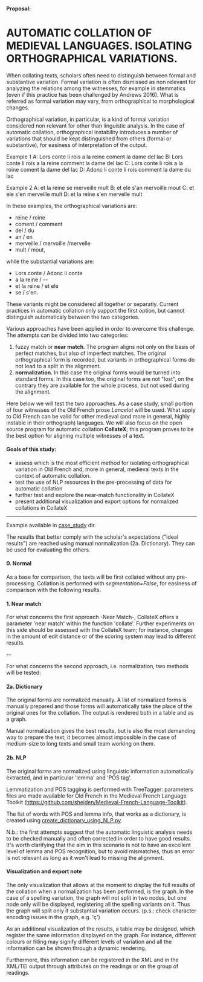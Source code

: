 
#### Proposal:

# AUTOMATIC COLLATION OF MEDIEVAL LANGUAGES. ISOLATING ORTHOGRAPHICAL VARIATIONS.


When collating texts, scholars often need to distinguish between formal and substantive variation. Formal variation is often dismissed as non relevant for analyzing the relations among the witnesses, for example in stemmatics (even if this practice has been challenged by Andrews 2016). What is referred as formal variation may vary, from orthographical to morphological changes.

Orthographical variation, in particular, is a kind of formal variation considered non relevant for other than linguistic analysis. In the case of automatic collation, orthographical instability introduces a number of variations that should be kept distinguished from others (formal or substantive), for easiness of interpretation of the output.

Example 1
A: Lors conte li rois a la reine coment la dame del lac
B: Lors conte li rois a la reine comment la dame del lac
C: Lors conte li rois a la roine coment la dame del lac
D: Adonc li conte li rois comment la dame du lac

Example 2
A: et la reine se merveille mult
B: et ele s'an mervoille mout
C: et ele s'en merveille mult
D: et la reine s'en mervelle mult

In these examples, the orthographical variations are:

- reine / roine
- coment / comment
- del / du
- an / en
- merveille / mervoille /mervelle
- mult / mout,

while the substantial variations are:

- Lors conte / Adonc li conte
- a la reine / --
- et la reine / et ele
- se / s'en.

These variants might be considered all together or separatly. Current practices in automatic collation only support the first option, but cannot distinguish automaticaly between the two categories.

Various approaches have been applied in order to overcome this challenge. The attempts can be divided into two categories:

1. fuzzy match or **near match**. The program aligns not only on the basis of perfect matches, but also of imperfect matches. The original orthographical form is recorded, but variants in orthographical forms do not lead to a split in the alignment.
2. **normalization**. In this case the original forms would be turned into standard forms. In this case too, the original forms are not "lost", on the contrary they are available for the whole process, but not used during the alignment.

Here below we will test the two approaches. As a case study, small portion of four witnesses of the Old French prose *Lancelot* will be used. What apply to Old French can be valid for other medieval (and more in general, highly instable in their orthograph) languages. We will also focus on the open source program for automatic collation **CollateX**; this program proves to be the best option for aligning multiple witnesses of a text.


#### Goals of this study:

- assess which is the most efficient method for isolating orthographical variation in Old French and, more in general, medieval texts in the context of automatic collation. 
- test the use of NLP resources in the pre-processing of data for automatic collation
- further test and explore the near-match functionality in CollateX
- present additional visualization and export options for normalized collations in CollateX

---

Example available in [case_study](case_study) dir.

The results that better comply with the scholar's expectations ("ideal results") are reached using manual normalization (2a. Dictionary). They can be used for evaluating the others. 

#### 0. Normal
As a base for comparison, the texts will be first collated without any pre-processing. Collation is performed with *segmentation=False*, for easiness of comparison with the following results.

#### 1. Near match
For what concerns the first approach -Near Match-, CollateX offers a parameter 'near match' within the function 'collate'. Further experiments on this side should be assessed with the CollateX team; for instance, changes in the amount of edit distance or of the scoring system may lead to different results.

 --

For what concerns the second approach, i.e. normalization, two methods will be tested:

#### 2a. Dictionary
The original forms are normalized manually. A list of normalized forms is manually prepared and those forms will automatically take the place of the original ones for the collation. The output is rendered both in a table and as a graph.

Manual normalization gives the best results, but is also the most demanding way to prepare the text; it becomes almost impossible in the case of medium-size to long texts and small team working on them.


#### 2b. NLP
The original forms are normalized using linguistic information automatically extracted, and in particular 'lemma' and 'POS tag'. 

Lemmatization and POS tagging is performed with TreeTagger: parameters files are made available for Old French in the Medieval French Language Toolkit (https://github.com/sheiden/Medieval-French-Language-Toolkit). 

The list of words with POS and lemma info, that works as a dictionary, is created using [create\_dictionary\_using\_NLP.py](case_study/create_dictionary_using_NLP.ipynb).

N.b.: the first attempts suggest that the automatic linguistic analysis needs to be checked manually and often corrected in order to have good results. It's worth clarifying that the aim in this scenario is not to have an excellent level of lemma and POS recognition, but to avoid mismatches, thus an error is not relevant as long as it won't lead to missing the alignment. 

#### Visualization and export note
The only visualization that allows at the moment to display the full results of the collation when a normalization has been performed, is the graph. In the case of a spelling variation, the graph will not split in two nodes, but one node only will be displayed, registering all the spelling variants on it. Thus the graph will split only if substantial variation occurs. (p.s.: check character encoding issues in the graph, e.g. 'ç')

As an additional visualization of the results, a table may be designed, which register the same information displayed on the graph. For instance, different colours or filling may signify different levels of variation and all the information can be shown through a dynamic rendering.

Furthermore, this information can be registered in the XML and in the XML/TEI output through attributes on the readings or on the group of readings.








